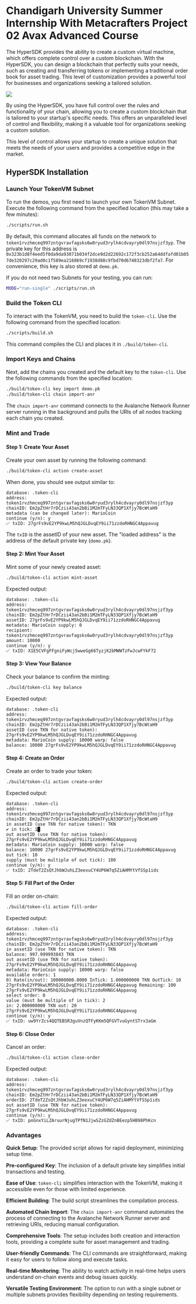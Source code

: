 # Chandigarh University Summer Internship With Metacrafters Project 02 Avax Advanced Course

The HyperSDK provides the ability to create a custom virtual machine, which offers complete control over a custom blockchain. With the HyperSDK, you can design a blockchain that perfectly suits your needs, such as creating and transferring tokens or implementing a traditional order book for asset trading. This level of customization provides a powerful tool for businesses and organizations seeking a tailored solution.

<img src="https://github.com/ava-labs/hypersdk/blob/main/assets/logo.png">

By using the HyperSDK, you have full control over the rules and functionality of your chain, allowing you to create a custom blockchain that is tailored to your startup's specific needs. This offers an unparalleled level of control and flexibility, making it a valuable tool for organizations seeking a custom solution.

This level of control allows your startup to create a unique solution that meets the needs of your users and provides a competitive edge in the market.

## HyperSDK Installation 

### Launch Your TokenVM Subnet

To run the demos, you first need to launch your own TokenVM Subnet. Execute the following command from the specified location (this may take a few minutes):

```sh
./scripts/run.sh
```

By default, this command allocates all funds on the network to `token1rvzhmceq997zntgvravfagsks6w0ryud3rylh4cdvayry0dl97nsjzf3yp`. The private key for this address is `0x323b1d8f4eed5f0da9da93071b034f2dce9d2d22692c172f3cb252a64ddfafd01b057de320297c29ad0c1f589ea216869cf1938d88c9fbd70d6748323dbf2fa7`. For convenience, this key is also stored at `demo.pk`.

If you do not need two Subnets for your testing, you can run:

```sh
MODE="run-single" ./scripts/run.sh
```

### Build the Token CLI

To interact with the TokenVM, you need to build the `token-cli`. Use the following command from the specified location:

```sh
./scripts/build.sh
```

This command compiles the CLI and places it in `./build/token-cli`.

### Import Keys and Chains

Next, add the chains you created and the default key to the `token-cli`. Use the following commands from the specified location:

```sh
./build/token-cli key import demo.pk
./build/token-cli chain import-anr
```

The `chain import-anr` command connects to the Avalanche Network Runner server running in the background and pulls the URIs of all nodes tracking each chain you created.

### Mint and Trade

#### Step 1: Create Your Asset

Create your own asset by running the following command:

```sh
./build/token-cli action create-asset
```

When done, you should see output similar to:

```
database: .token-cli
address: token1rvzhmceq997zntgvravfagsks6w0ryud3rylh4cdvayry0dl97nsjzf3yp
chainID: Em2pZtHr7rDCzii43an2bBi1M2mTFyLN33QP1Xfjy7BcWtaH9
metadata (can be changed later): MarioCoin
continue (y/n): y
✅ txID: 27grFs9vE2YP9kwLM5hQJGLDvqEY9ii71zzdoRHNGC4Appavug
```

The `txID` is the assetID of your new asset. The "loaded address" is the address of the default private key (`demo.pk`).

#### Step 2: Mint Your Asset

Mint some of your newly created asset:

```sh
./build/token-cli action mint-asset
```

Expected output:

```
database: .token-cli
address: token1rvzhmceq997zntgvravfagsks6w0ryud3rylh4cdvayry0dl97nsjzf3yp
chainID: Em2pZtHr7rDCzii43an2bBi1M2mTFyLN33QP1Xfjy7BcWtaH9
assetID: 27grFs9vE2YP9kwLM5hQJGLDvqEY9ii71zzdoRHNGC4Appavug
metadata: MarioCoin supply: 0
recipient: token1rvzhmceq997zntgvravfagsks6w0ryud3rylh4cdvayry0dl97nsjzf3yp
amount: 10000
continue (y/n): y
✅ txID: X1E5CVFgFFgniFyWcj5wweGg66TyzjK2bMWWTzFwJcwFYkF72
```

#### Step 3: View Your Balance

Check your balance to confirm the minting:

```sh
./build/token-cli key balance
```

Expected output:

```
database: .token-cli
address: token1rvzhmceq997zntgvravfagsks6w0ryud3rylh4cdvayry0dl97nsjzf3yp
chainID: Em2pZtHr7rDCzii43an2bBi1M2mTFyLN33QP1Xfjy7BcWtaH9
assetID (use TKN for native token): 27grFs9vE2YP9kwLM5hQJGLDvqEY9ii71zzdoRHNGC4Appavug
metadata: MarioCoin supply: 10000 warp: false
balance: 10000 27grFs9vE2YP9kwLM5hQJGLDvqEY9ii71zzdoRHNGC4Appavug
```

#### Step 4: Create an Order

Create an order to trade your token:

```sh
./build/token-cli action create-order
```

Expected output:

```
database: .token-cli
address: token1rvzhmceq997zntgvravfagsks6w0ryud3rylh4cdvayry0dl97nsjzf3yp
chainID: Em2pZtHr7rDCzii43an2bBi1M2mTFyLN33QP1Xfjy7BcWtaH9
in assetID (use TKN for native token): TKN
✔ in tick: 1█
out assetID (use TKN for native token): 27grFs9vE2YP9kwLM5hQJGLDvqEY9ii71zzdoRHNGC4Appavug
metadata: MarioCoin supply: 10000 warp: false
balance: 10000 27grFs9vE2YP9kwLM5hQJGLDvqEY9ii71zzdoRHNGC4Appavug
out tick: 10
supply (must be multiple of out tick): 100
continue (y/n): y
✅ txID: 2TdeT2ZsQtJhbWJuhLZ3eexuCY4UP6W7q5ZiAHMYtVfSSp1ids
```

#### Step 5: Fill Part of the Order

Fill an order on-chain:

```sh
./build/token-cli action fill-order
```

Expected output:

```
database: .token-cli
address: token1rvzhmceq997zntgvravfagsks6w0ryud3rylh4cdvayry0dl97nsjzf3yp
chainID: Em2pZtHr7rDCzii43an2bBi1M2mTFyLN33QP1Xfjy7BcWtaH9
in assetID (use TKN for native token): TKN
balance: 997.999993843 TKN
out assetID (use TKN for native token): 27grFs9vE2YP9kwLM5hQJGLDvqEY9ii71zzdoRHNGC4Appavug
metadata: MarioCoin supply: 10000 warp: false
available orders: 1
0) Rate(in/out): 100000000.0000 InTick: 1.000000000 TKN OutTick: 10 27grFs9vE2YP9kwLM5hQJGLDvqEY9ii71zzdoRHNGC4Appavug Remaining: 100 27grFs9vE2YP9kwLM5hQJGLDvqEY9ii71zzdoRHNGC4Appavug
select order: 0
value (must be multiple of in tick): 2
in: 2.000000000 TKN out: 20 27grFs9vE2YP9kwLM5hQJGLDvqEY9ii71zzdoRHNGC4Appavug
continue (y/n): y
✅ txID: uw9YrZcs4QQTEBSR3guVnzQTFyKKm5QFGVTvuGyntSTrx3aGm
```

#### Step 6: Close Order

Cancel an order:

```sh
./build/token-cli action close-order
```

Expected output:

```
database: .token-cli
address: token1rvzhmceq997zntgvravfagsks6w0ryud3rylh4cdvayry0dl97nsjzf3yp
chainID: Em2pZtHr7rDCzii43an2bBi1M2mTFyLN33QP1Xfjy7BcWtaH9
orderID: 2TdeT2ZsQtJhbWJuhLZ3eexuCY4UP6W7q5ZiAHMYtVfSSp1ids
out assetID (use TKN for native token): 27grFs9vE2YP9kwLM5hQJGLDvqEY9ii71zzdoRHNGC4Appavug
continue (y/n): y
✅ txID: poGnxYiLZAruurNjugTPfN1JjwSZzGZdZnBEezp5HB98PhKcn
```

### Advantages

**Quick Setup**: The provided script allows for rapid deployment, minimizing setup time.

**Pre-configured Key**: The inclusion of a default private key simplifies initial transactions and testing.

**Ease of Use**: `token-cli` simplifies interaction with the TokenVM, making it accessible even for those with limited experience.

**Efficient Building**: The build script streamlines the compilation process.

**Automated Chain Import**: The `chain import-anr` command automates the process of connecting to the Avalanche Network Runner server and retrieving URIs, reducing manual configuration.

**Comprehensive Tools**: The setup includes both creation and interaction tools, providing a complete suite for asset management and trading.

**User-friendly Commands**: The CLI commands are straightforward, making it easy for users to follow along and execute tasks.

**Real-time Monitoring**: The ability to watch activity in real-time helps users understand on-chain events and debug issues quickly.

**Versatile Testing Environment**: The option to run with a single subnet or multiple subnets provides flexibility depending on testing requirements.

